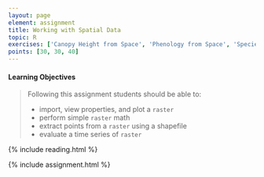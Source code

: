 ```yaml
---
layout: page
element: assignment
title: Working with Spatial Data
topic: R
exercises: ['Canopy Height from Space', 'Phenology from Space', 'Species Occurrences Elevation Histogram']
points: [30, 30, 40]
---
```


#### Learning Objectives

> Following this assignment students should be able to:
>
> - import, view properties, and plot a `raster` 
> - perform simple `raster` math
> - extract points from a `raster` using a shapefile
> - evaluate a time series of `raster` 

{% include reading.html %}

{% include assignment.html %}

